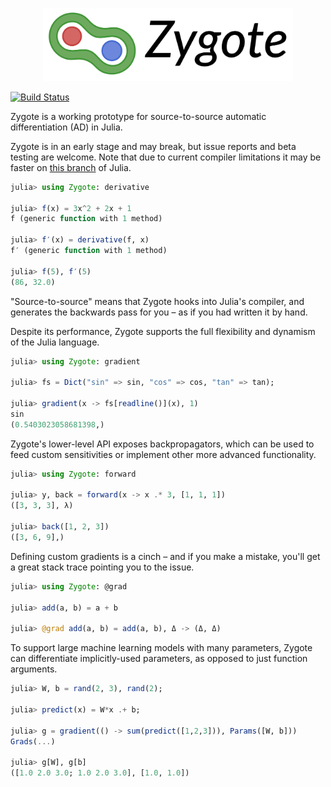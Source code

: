 <p align="center">
<img width="400px" src="https://raw.githubusercontent.com/FluxML/fluxml.github.io/master/zygote.png"/>
</p>

[![Build Status](https://travis-ci.org/FluxML/Zygote.jl.svg?branch=master)](https://travis-ci.org/FluxML/Zygote.jl)

Zygote is a working prototype for source-to-source automatic differentiation (AD) in Julia.

Zygote is in an early stage and may break, but issue reports and beta testing are welcome. Note that due to current compiler limitations it may be faster on [this branch](https://github.com/JuliaLang/julia/tree/mji/zygote) of Julia.

```julia
julia> using Zygote: derivative

julia> f(x) = 3x^2 + 2x + 1
f (generic function with 1 method)

julia> f′(x) = derivative(f, x)
f′ (generic function with 1 method)

julia> f(5), f′(5)
(86, 32.0)
```

"Source-to-source" means that Zygote hooks into Julia's compiler, and generates the backwards pass for you – as if you had written it by hand.

Despite its performance, Zygote supports the full flexibility and dynamism of the Julia language.

```julia
julia> using Zygote: gradient

julia> fs = Dict("sin" => sin, "cos" => cos, "tan" => tan);

julia> gradient(x -> fs[readline()](x), 1)
sin
(0.5403023058681398,)
```

Zygote's lower-level API exposes backpropagators, which can be used to feed custom sensitivities or implement other more advanced functionality.

```julia
julia> using Zygote: forward

julia> y, back = forward(x -> x .* 3, [1, 1, 1])
([3, 3, 3], λ)

julia> back([1, 2, 3])
([3, 6, 9],)
```

Defining custom gradients is a cinch – and if you make a mistake, you'll get a great stack trace pointing you to the issue.

```julia
julia> using Zygote: @grad

julia> add(a, b) = a + b

julia> @grad add(a, b) = add(a, b), Δ -> (Δ, Δ)
```

To support large machine learning models with many parameters, Zygote can differentiate implicitly-used parameters, as opposed to just function arguments.

```julia
julia> W, b = rand(2, 3), rand(2);

julia> predict(x) = W*x .+ b;

julia> g = gradient(() -> sum(predict([1,2,3])), Params([W, b]))
Grads(...)

julia> g[W], g[b]
([1.0 2.0 3.0; 1.0 2.0 3.0], [1.0, 1.0])
```
